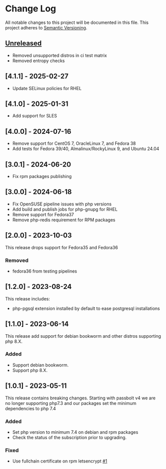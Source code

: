 # Change Log

All notable changes to this project will be documented in this file.
This project adheres to [Semantic Versioning](http://semver.org/).

## [Unreleased](https://gitlab.com/passbolt/passbolt-ops/passbolt-packaging/compare/4.1.1...HEAD)

- Removed unsupported distros in ci test matrix
- Removed entropy checks

## [4.1.1] - 2025-02-27

- Update SELinux policies for RHEL

## [4.1.0] - 2025-01-31

- Add support for SLES

## [4.0.0] - 2024-07-16

- Remove support for CentOS 7, OracleLinux 7, and Fedora 38
- Add tests for Fedora 39/40, Almalinux/RockyLinux 9, and Ubuntu 24.04

## [3.0.1] - 2024-06-20

- Fix rpm packages publishing

## [3.0.0] - 2024-06-18

- Fix OpenSUSE pipeline issues with php versions
- Add build and publish jobs for php-gnupg for RHEL
- Remove support for Fedora37
- Remove php-redis requirement for RPM packages

## [2.0.0] - 2023-10-03

This release drops support for Fedora35 and Fedora36

### Removed

- fedora36 from testing pipelines

## [1.2.0] - 2023-08-24

This release includes:

- php-pgsql extension installed by default to ease postgresql installations

## [1.1.0] - 2023-06-14

This release add support for debian bookworm and other distros
supporting php 8.X.

### Added

- Support debian bookworm.
- Support php 8.X.

## [1.0.1] - 2023-05-11

This release contains breaking changes. Starting with passbolt v4
we are no longer supporting php7.3 and our packages set the minimum dependencies
to php 7.4

### Added

- Set php version to minimum 7.4 on debian and rpm packages
- Check the status of the subscription prior to upgrading.

### Fixed

- Use fullchain certificate on rpm letsencrypt [#1](https://github.com/passbolt/passbolt_packaging/pull/1)
